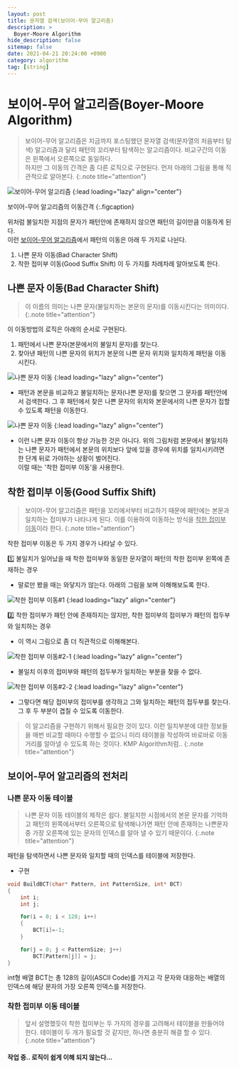 ```yaml
---
layout: post
title: 문자열 검색(보이어-무어 알고리즘)
description: >
  Boyer-Moore Algorithm
hide_description: false
sitemap: false
date: 2021-04-21 20:24:00 +0900
category: algorithm
tag: [string]
---
```


# 보이어-무어 알고리즘(Boyer-Moore Algorithm)

> 보이어-무어 알고리즘은 지금까지 포스팅했던 문자열 검색(문자열의 처음부터 탐색) 알고리즘과 달리 패턴의 꼬리부터 탐색하는 알고리즘이다. 비교구간의 이동은 왼쪽에서 오른쪽으로 동일하다.  
> 하지만 그 이동의 간격은 좀 다른 로직으로 구현된다. 먼저 아래의 그림을 통해 직관적으로 알아본다.
{:.note title="attention"}

![보이어-무어 알고리즘](/assets/img/algorithm/string_search/bm/bm.png)
{:lead loading="lazy" align="center"}

보이어-무어 알고리즘의 이동간격
{:.figcaption}

위처럼 불일치한 지점의 문자가 패턴안에 존재하지 않으면 패턴의 길이만큼 이동하게 된다.  
이런 <u>보이어-무어 알고리즘</u>에서 패턴의 이동은 아래 두 가지로 나뉜다.
1. 나쁜 문자 이동(Bad Character Shift)
2. 착한 접미부 이동(Good Suffix Shift)
이 두 가지를 차례차례 알아보도록 한다.

## 나쁜 문자 이동(Bad Character Shift)

> 이 이름의 의미는 나쁜 문자(불일치하는 본문의 문자)를 이동시킨다는 의미이다.
{:.note title="attention"}

이 이동방법의 로직은 아래의 순서로 구현된다.
1. 패턴에서 나쁜 문자(본문에서의 불일치 문자)를 찾는다.
2. 찾아낸 패턴의 나쁜 문자의 위치가 본문의 나쁜 문자 위치와 일치하게 패턴을 이동시킨다.

![나쁜 문자 이동](/assets/img/algorithm/string_search/bm/bad_char_shift1.png)
{:lead loading="lazy" align="center"}

* 패턴과 본문을 비교하고 불일치하는 문자(나쁜 문자)를 찾으면 그 문자를 패턴안에서 검색한다. 그 후 패턴에서 찾은 나쁜 문자의 위치와 본문에서의 나쁜 문자가 접할 수 있도록 패턴을 이동한다.

![나쁜 문자 이동](/assets/img/algorithm/string_search/bm/bad_char_shift2.png)
{:lead loading="lazy" align="center"}

* 이런 나쁜 문자 이동이 항상 가능한 것은 아니다. 위의 그림처럼 본문에서 불일치하는 나쁜 문자가 패턴에서 본문의 위치보다 앞에 있을 경우에 위치를 일치시키려면 한 단계 뒤로 가야하는 상황이 벌어진다.  
이럴 때는 '착한 접미부 이동'을 사용한다.

## 착한 접미부 이동(Good Suffix Shift)

> 보이어-무어 알고리즘은 패턴을 꼬리에서부터 비교하기 때문에 패턴에는 본문과 일치하는 접미부가 나타나게 된다. 이를 이용하여 이동하는 방식을 <u>착한 접미부 이동</u>이라 한다.
{:.note title="attention"}

착한 접미부 이동은 두 가지 경우가 나타날 수 있다.

1️⃣ 불일치가 일어났을 때 착한 접미부와 동일한 문자열이 패턴의 착한 접미부 왼쪽에 존재하는 경우
    
- 말로만 봤을 때는 와닿지가 않는다. 아래의 그림을 보며 이해해보도록 한다.
    
![착한 접미부 이동#1](/assets/img/algorithm/string_search/bm/good_suffix_shift1.png)
{:lead loading="lazy" align="center"}

2️⃣ 착한 접미부가 패턴 안에 존재하지는 않지만, 착한 접미부의 접미부가 패턴의 접두부와 일치하는 경우

- 이 역시 그림으로 좀 더 직관적으로 이해해본다.

![착한 접미부 이동#2-1](/assets/img/algorithm/string_search/bm/good_suffix_shift2-1.png)
{:lead loading="lazy" align="center"}

* 불일치 이후의 접미부와 패턴의 접두부가 일치하는 부분을 찾을 수 없다.

![착한 접미부 이동#2-2](/assets/img/algorithm/string_search/bm/good_suffix_shift2-2.png)
{:lead loading="lazy" align="center"}

* 그렇다면 해당 접미부의 접미부를 생각하고 그와 일치하는 패턴의 접두부를 찾는다. 그 후 두 부분이 겹칠 수 있도록 이동한다.

> 이 알고리즘을 구현하기 위해서 필요한 것이 있다. 이런 일치부분에 대한 정보들을 매번 비교할 때마다 수행할 수 없으니 미리 테이블을 작성하여 바로바로 이동거리를 알아낼 수 있도록 하는 것이다. KMP Algorithm처럼..
{:.note title="attention"}

## 보이어-무어 알고리즘의 전처리

### 나쁜 문자 이동 테이블

> 나쁜 문자 이동 테이블의 제작은 쉽다. 불일치한 시점에서의 본문 문자를 기억하고 패턴의 왼쪽에서부터 오른쪽으로 탐색해나가면 패턴 안에 존재하는 나쁜문자 중 가장 오른쪽에 있는 문자의 인덱스를 알아 낼 수 있기 때문이다.
{:.note title="attention"}

패턴을 탐색하면서 나쁜 문자와 일치할 때의 인덱스를 테이블에 저장한다.

* 구현

```c
void BuildBCT(char* Pattern, int PatternSize, int* BCT)
{
    int i;
    int j;

    for(i = 0; i < 128; i++)
    {
        BCT[i]=-1;
    }

    for(j = 0; j < PatternSize; j++)
        BCT[Pattern[j]] = j;
}
```

int형 배열 BCT는 총 128의 길이(ASCII Code)를 가지고 각 문자와 대응하는 배열의 인덱스에 해당 문자의 가장 오른쪽 인덱스를 저장한다.

### 착한 접미부 이동 테이블

> 앞서 설명했듯이 착한 접미부는 두 가지의 경우를 고려해서 테이블을 만들어야 한다. 테이블이 두 개가 필요할 것 같지만, 하나면 충분히 해결 할 수 있다.
{:.note title="attention"}

#### 작업 중.. 로직이 쉽게 이해 되지 않는다...